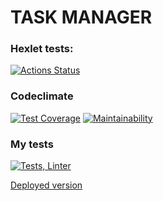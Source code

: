 # TASK MANAGER

### Hexlet tests:
[![Actions Status](https://github.com/Vla2d/fullstack-javascript-project-6/workflows/hexlet-check/badge.svg)](https://github.com/Vla2d/fullstack-javascript-project-6/actions)

### Codeclimate
[![Test Coverage](https://api.codeclimate.com/v1/badges/b8b31d63bfe9f1f99c76/test_coverage)](https://codeclimate.com/github/Vla2d/fullstack-javascript-project-6/test_coverage)
[![Maintainability](https://api.codeclimate.com/v1/badges/b8b31d63bfe9f1f99c76/maintainability)](https://codeclimate.com/github/Vla2d/fullstack-javascript-project-6/maintainability)

### My tests
[![Tests, Linter](https://github.com/Vla2d/fullstack-javascript-project-6/actions/workflows/NodeCI.yml/badge.svg)](https://github.com/Vla2d/fullstack-javascript-project-6/actions/workflows/NodeCI.yml)

[Deployed version](https://fullstack-javascript-project-6-production.up.railway.app/)
